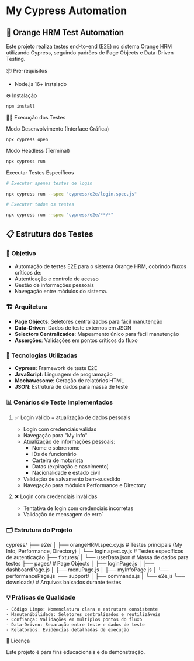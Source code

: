 # My Cypress Automation

## 🧡 Orange HRM Test Automation
Este projeto realiza testes end-to-end (E2E) no sistema Orange HRM utilizando Cypress, seguindo padrões de Page Objects e Data-Driven Testing.

📦 Pré-requisitos
- Node.js 16+ instalado

⚙️ Instalação

``` bash
npm install
```
🏃‍♂️ Execução dos Testes

Modo Desenvolvimento (Interface Gráfica)
```bash
npx cypress open
```
Modo Headless (Terminal)
```bash
npx cypress run
```
Executar Testes Específicos
```bash
# Executar apenas testes de login

npx cypress run --spec "cypress/e2e/login.spec.js"

# Executar todos os testes

npx cypress run --spec "cypress/e2e/**/*"
```
## 📋 Estrutura dos Testes

### 🎯 Objetivo
- Automação de testes E2E para o sistema Orange HRM, cobrindo fluxos críticos de:
- Autenticação e controle de acesso
- Gestão de informações pessoais
- Navegação entre módulos do sistema.

### 🏗️ Arquitetura
- **Page Objects**: Seletores centralizados para fácil manutenção
- **Data-Driven**: Dados de teste externos em JSON
- **Selectors Centralizados**: Mapeamento único para fácil manutenção
- **Asserções**: Validações em pontos críticos do fluxo

### 🚀 Tecnologias Utilizadas
- **Cypress**: Framework de teste E2E
- **JavaScript**: Linguagem de programação
- **Mochawesome**: Geração de relatórios HTML
- **JSON**: Estrutura de dados para massa de teste

### 📊 Cenários de Teste Implementados

1. ✅ Login válido + atualização de dados pessoais
    - Login com credenciais válidas
    - Navegação para "My Info"
    - Atualização de informações pessoais:
        - Nome e sobrenome
        - IDs de funcionário
        - Carteira de motorista
        - Datas (expiração e nascimento)
        - Nacionalidade e estado civil
    - Validação de salvamento bem-sucedido
    - Navegação para módulos Performance e Directory

2. ❌ Login com credenciais inválidas
    - Tentativa de login com credenciais incorretas
    - Validação de mensagem de erro`

### 🗂️ Estrutura do Projeto

cypress/
├── e2e/
│   ├── orangeHRM.spec.cy.js      # Testes principais (My Info, Performance, Directory)
│   └── login.spec.cy.js          # Testes específicos de autenticação
├── fixtures/
│   └── userData.json             # Massa de dados para testes
├── pages/                        # Page Objects
│   ├── loginPage.js
│   ├── dashboardPage.js
│   ├── menuPage.js
│   ├── myInfoPage.js
│   └── performancePage.js
├── support/
│   ├── commands.js
│   └── e2e.js
└── downloads/                    # Arquivos baixados durante testes



### 💡 Práticas de Qualidade
    - Código Limpo: Nomenclatura clara e estrutura consistente
    - Manutenibilidade: Seletores centralizados e reutilizáveis
    - Confiança: Validações em múltiplos pontos do fluxo
    - Data-Driven: Separação entre teste e dados de teste
    - Relatórios: Evidências detalhadas de execução

📄 Licença
>
Este projeto é para fins educacionais e de demonstração.
